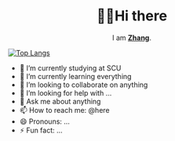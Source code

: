 <!-- prettier-ignore-start -->
<!-- markdownlint-disable -->
<div align="center">
  <h1>🐱‍👤Hi there</h1>
  <p>I am <strong><a href="https://github.com/imzqqq/">Zhang</a></strong>.</p>
</div>

[![Top Langs](https://github-readme-stats.vercel.app/api/top-langs/?username=imzqqq&layout=compact)](https://github.com/imzqqq/imqzzZ)

- 🔭 I’m currently studying at SCU
- 🌱 I’m currently learning everything
- 👯 I’m looking to collaborate on anything
- 🤔 I’m looking for help with ...
- 💬 Ask me about anything
- 📫 How to reach me: @here
- 😄 Pronouns: ...
- ⚡ Fun fact: ...
